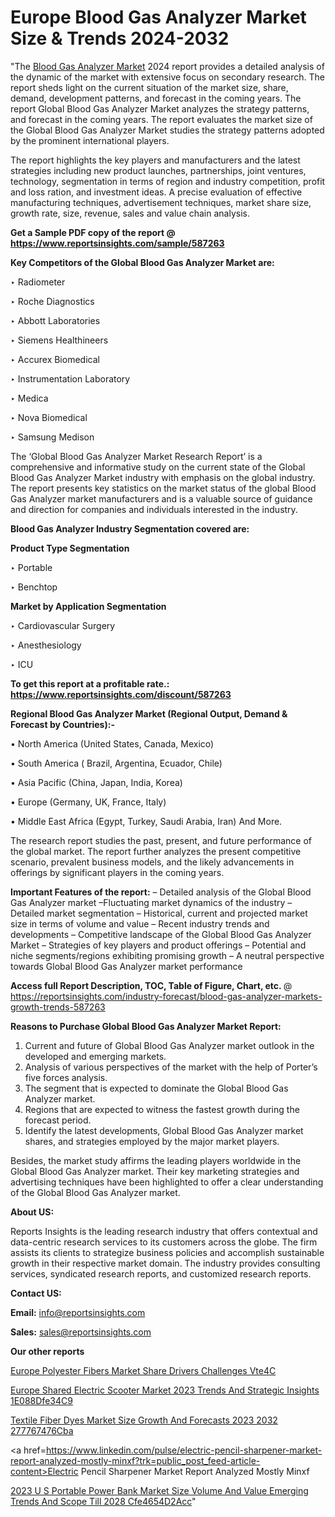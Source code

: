 # Europe Blood Gas Analyzer Market Size & Trends 2024-2032

"The <a href=https://www.reportsinsights.com/sample/587263>Blood Gas Analyzer Market</a> 2024 report provides a detailed analysis of the dynamic of the market with extensive focus on secondary research. The report sheds light on the current situation of the market size, share, demand, development patterns, and forecast in the coming years. The report Global Blood Gas Analyzer Market analyzes the strategy patterns, and forecast in the coming years. The report evaluates the market size of the Global Blood Gas Analyzer Market studies the strategy patterns adopted by the prominent international players.

The report highlights the key players and manufacturers and the latest strategies including new product launches, partnerships, joint ventures, technology, segmentation in terms of region and industry competition, profit and loss ration, and investment ideas. A precise evaluation of effective manufacturing techniques, advertisement techniques, market share size, growth rate, size, revenue, sales and value chain analysis.

<strong>Get a Sample PDF copy of the report @ <a href=https://www.reportsinsights.com/sample/587263 style=color:#0000ff;>https://www.reportsinsights.com/sample/587263</a></strong>

<strong>Key Competitors of the Global Blood Gas Analyzer Market are:</strong>

‣ Radiometer


‣ Roche Diagnostics


‣ Abbott Laboratories


‣ Siemens Healthineers


‣ Accurex Biomedical


‣ Instrumentation Laboratory


‣ Medica


‣ Nova Biomedical


‣ Samsung Medison

The ‘Global Blood Gas Analyzer Market Research Report’ is a comprehensive and informative study on the current state of the Global Blood Gas Analyzer Market industry with emphasis on the global industry. The report presents key statistics on the market status of the global Blood Gas Analyzer market manufacturers and is a valuable source of guidance and direction for companies and individuals interested in the industry.

<strong>Blood Gas Analyzer Industry Segmentation covered are:</strong>

<strong>Product Type Segmentation</strong>

‣    Portable


‣ Benchtop

<strong>Market by Application Segmentation</strong>

‣   Cardiovascular Surgery


‣ Anesthesiology


‣ ICU

<strong>To get this report at a profitable rate.: <a href=https://www.reportsinsights.com/discount/587263 style=color:#0000ff;>https://www.reportsinsights.com/discount/587263</a></strong>

<strong>Regional Blood Gas Analyzer Market (Regional Output, Demand &amp; Forecast by Countries):-</strong>

• North America (United States, Canada, Mexico)

• South America ( Brazil, Argentina, Ecuador, Chile)

• Asia Pacific (China, Japan, India, Korea)

• Europe (Germany, UK, France, Italy)

• Middle East Africa (Egypt, Turkey, Saudi Arabia, Iran) And More.

The research report studies the past, present, and future performance of the global market. The report further analyzes the present competitive scenario, prevalent business models, and the likely advancements in offerings by significant players in the coming years.

<strong>Important Features of the report:</strong>
– Detailed analysis of the Global Blood Gas Analyzer market
–Fluctuating market dynamics of the industry
–Detailed market segmentation
– Historical, current and projected market size in terms of volume and value
– Recent industry trends and developments
– Competitive landscape of the Global Blood Gas Analyzer Market
– Strategies of key players and product offerings
– Potential and niche segments/regions exhibiting promising growth
– A neutral perspective towards Global Blood Gas Analyzer market performance

<strong>Access full Report Description, TOC, Table of Figure, Chart, etc. </strong>@   <a href=https://reportsinsights.com/industry-forecast/blood-gas-analyzer-markets-growth-trends-587263 style=color:#0000ff;>https://reportsinsights.com/industry-forecast/blood-gas-analyzer-markets-growth-trends-587263</a>

<strong>Reasons to Purchase Global Blood Gas Analyzer Market Report:</strong>
1. Current and future of Global Blood Gas Analyzer market outlook in the developed and emerging markets.
2. Analysis of various perspectives of the market with the help of Porter’s five forces analysis.
3. The segment that is expected to dominate the Global Blood Gas Analyzer market.
4. Regions that are expected to witness the fastest growth during the forecast period.
5. Identify the latest developments, Global Blood Gas Analyzer market shares, and strategies employed by the major market players.

Besides, the market study affirms the leading players worldwide in the Global Blood Gas Analyzer market. Their key marketing strategies and advertising techniques have been highlighted to offer a clear understanding of the Global Blood Gas Analyzer market.

<strong><strong>About US</strong>:</strong>

Reports Insights is the leading research industry that offers contextual and data-centric research services to its customers across the globe. The firm assists its clients to strategize business policies and accomplish sustainable growth in their respective market domain. The industry provides consulting services, syndicated research reports, and customized research reports.

<strong>Contact US:</strong>

<p class=><b>Email:</b> <a href=mailto:info@reportsinsights.com>info@reportsinsights.com</a></p>
<p class=><b>Sales:</b> <a href=mailto:sales@reportsinsights.com>sales@reportsinsights.com</a></p>

<strong>Our other reports</strong>

<a href=https://www.linkedin.com/pulse/europe-polyester-fibers-market-share-drivers-challenges-vte4c/>Europe Polyester Fibers Market Share Drivers Challenges Vte4C</a>

<a href=https://medium.com/@shreyaw909/europe-shared-electric-scooter-market-2023-trends-and-strategic-insights-1e088dfe34c9>Europe Shared Electric Scooter Market 2023 Trends And Strategic Insights 1E088Dfe34C9</a>

<a href=https://medium.com/@d7298290/textile-fiber-dyes-market-size-growth-and-forecasts-2023-2032-277767476cba>Textile Fiber Dyes Market Size Growth And Forecasts 2023 2032 277767476Cba</a>

<a href=https://www.linkedin.com/pulse/electric-pencil-sharpener-market-report-analyzed-mostly-minxf?trk=public_post_feed-article-content>Electric Pencil Sharpener Market Report Analyzed Mostly Minxf</a>

<a href=https://medium.com/@reportsinsights23/2023-u-s-portable-power-bank-market-size-volume-and-value-emerging-trends-and-scope-till-2028-cfe4654d2acc>2023 U S Portable Power Bank Market Size Volume And Value Emerging Trends And Scope Till 2028 Cfe4654D2Acc</a>"
